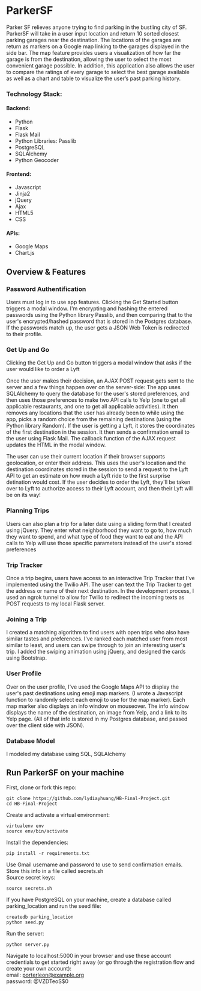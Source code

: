 # ParkerSF


Parker SF relieves anyone trying to find parking in the bustling city of SF. ParkerSF will take in a user input location and return 10 sorted closest parking garages near the destination. The locations of the garages are return as markers on a Google map linking to the garages displayed in the side bar. The map feature provides users a visualization of how far the garage is from the destination, allowing the user to select the most convenient garage possible. In addition, this application also allows the user to compare the ratings of every garage to select the best garage available as well as a chart and table to visualize the user’s past parking history.

### Technology Stack:

#### Backend:

+ Python  
+ Flask 
+ Flask Mail  
+ Python Libraries: Passlib  
+ PostgreSQL  
+ SQLAlchemy
+ Python Geocoder

#### Frontend:

+ Javascript
+ Jinja2
+ jQuery
+ Ajax
+ HTML5
+ CSS

#### APIs:

+ Google Maps
+ Chart.js 


## Overview & Features

### Password Authentification
Users must log in to use app features. Clicking the Get Started button triggers a modal window. I'm encrypting and hashing the entered passwords using the Python library Passlib, and then comparing that to the user's encrypted/hashed password that is stored in the Postgres database. If the passwords match up, the user gets a JSON Web Token is redirected to their profile.  

### Get Up and Go

Clicking the Get Up and Go button triggers a modal window that asks if the user would like to order a Lyft 

Once the user makes their decision, an AJAX POST request gets sent to the server and a few things happen over on the server-side: The app uses SQLAlchemy to query the database for the user's stored preferences, and then uses those preferences to make two API calls to Yelp (one to get all applicable restaurants, and one to get all applicable activities). It then removes any locations that the user has already been to while using the app, picks a random choice from the remaining destinations (using the Python library Random). If the user is getting a Lyft, it stores the coordinates of the first destination in the session. It then sends a confirmation email to the user using Flask Mail. The callback function of the AJAX request updates the HTML in the modal window.  


The user can use their current location if their browser supports geolocation, or enter their address. This uses the user's location and the destination coordinates stored in the session to send a request to the Lyft API to get an estimate on how much a Lyft ride to the first surprise detination would cost. If the user decides to order the Lyft, they'll be taken over to Lyft to authorize access to their Lyft account, and then their Lyft will be on its way!


### Planning Trips
Users can also plan a trip for a later date using a sliding form that I created using jQuery. They enter what neighborhood they want to go to, how much they want to spend, and what type of food they want to eat and the API calls to Yelp will use those specific parameters instead of the user's stored preferences


### Trip Tracker
Once a trip begins, users have access to an interactive Trip Tracker that I've implemented using the Twilio API. The user can text the Trip Tracker to get the address or name of their next destination. In the development process, I used an ngrok tunnel to allow for Twilio to redirect the incoming texts as POST requests to my local Flask server.  


### Joining a Trip
I created a matching algorithm to find users with open trips who also have similar tastes and preferences. I've ranked each matched user from most similar to least, and users can swipe through to join an interesting user's trip. I added the swiping animation using jQuery, and designed the cards using Bootstrap.  


### User Profile
Over on the user profile, I've used the Google Maps API to display the user's past destinations using emoji map markers. (I wrote a Javascript function to randomly select each emoji to use for the map marker). Each map marker also displays an info window on mouseover. The info window displays the name of the destination, an image from Yelp, and a link to its Yelp page. (All of that info is stored in my Postgres database, and passed over the client side with JSON).  


### Database Model
I modeled my database using SQL, SQLAlchemy

## Run ParkerSF on your machine

First, clone or fork this repo:
```
git clone https://github.com/lydiayhuang/HB-Final-Project.git
cd HB-Final-Project
```
Create and activate a virtual environment:
```
virtualenv env
source env/bin/activate
```
Install the dependencies:
```
pip install -r requirements.txt
```
Use Gmail username and password to use to send confirmation emails. Store this info in a file called secrets.sh  
Source secret keys:  
```
source secrets.sh
```
If you have PostgreSQL on your machine, create a database called parking_location and run the seed file:
```
createdb parking_location 
python seed.py
```

Run the server:
```
python server.py
```
Navigate to localhost:5000 in your browser and use these account credentials to get started right away (or go through the registration flow and create your own account):  
email: porterleon@example.org  
password: @VZDTeoS$0
